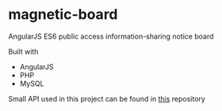 # magnetic-board

AngularJS ES6 public access information-sharing notice board

Built with
- AngularJS
- PHP
- MySQL

Small API used in this project can be found in [this](https://github.com/tondi/magnetic-board-server) repository
